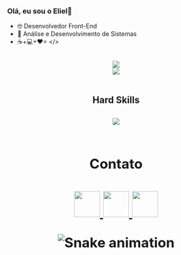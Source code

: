 ### Olá, eu sou o Eliel👋

- 🤓 Desenvolvedor Front-End 
- 🌱 Análise e Desenvolvimento de Sistemas
-  ☕+💻+❤= </>

##

<div align="center">
 <img  src="https://github-readme-stats.vercel.app/api?username=elielgomes&show_icons=true&theme=dark">
</div>

<div align="center">
 <img  src="https://github-readme-stats.vercel.app/api/top-langs/?username=elielgomes&layout=compact)">
</div>

<br>

<h2 align="center">
  Hard Skills
 <h2/>
 
<div align='center'>
<img src="https://user-images.githubusercontent.com/108281436/196706100-03c49128-1ca1-4c8a-b61e-4c220347d7d2.png"/>
<div/>

         
<br>
  
 <h2 align="center">
  Contato
 <h2/>
  
<div>
  
<a href="https://www.linkedin.com/in/eliel-gomes-hyertquist/" target="_blank">
 <img width="60" height="60" src="https://cdn.jsdelivr.net/gh/devicons/devicon/icons/linkedin/linkedin-original.svg" />
<a/>
 
 
<a href="mailto:elielgomespg@gmail.com">
  <img width="60" height="60" src="https://user-images.githubusercontent.com/108281436/196708604-30cdb224-b56c-4599-8c5d-0b9842f3db91.png" />
 </a>
 
<a href="mailto:elielgomespg@hotmail.com">
 <img width="60" height="60" src="https://user-images.githubusercontent.com/108281436/196708879-9b543238-4a05-4b37-b01a-27992f16868b.png">
 </a>


![Snake animation](https://github.com/elielgomes/elielgomes/blob/output/github-contribution-grid-snake.svg)                                                                </div>                                                                             
                                                                                                                                                  
